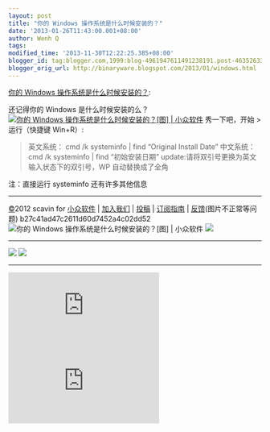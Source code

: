 ```yaml
---
layout: post
title: "你的 Windows 操作系统是什么时候安装的？"
date: '2013-01-26T11:43:00.001+08:00'
author: Wenh Q
tags:
modified_time: '2013-11-30T12:22:25.385+08:00'
blogger_id: tag:blogger.com,1999:blog-4961947611491238191.post-4635263350498707928
blogger_orig_url: http://binaryware.blogspot.com/2013/01/windows.html
---
```


[你的 Windows
操作系统是什么时候安装的？](http://www.appinn.com/systeminfo-installdate/):

还记得你的 Windows 是什么时候安装的么？
[![你的 Windows 操作系统是什么时候安装的？[图] |
小众软件](http://img3.appinn.com/images/201301/2013012212.png "你的 Windows 操作系统是什么时候安装的？[图] | 小众软件")](http://www.appinn.com/systeminfo-installdate/)
秀一下吧，开始 > 运行（快捷键 Win+R）:

> 英文系统：
> cmd /k systeminfo | find “Original Install Date”
> 中文系统：
> cmd /k systeminfo | find “初始安装日期”
> update:请将双引号更换为英文输入状态下的双引号，WP 自动替换成了全角

注：直接运行 systeminfo 还有许多其他信息

* * * * *

[©](http://www.appinn.com/copyright/?utm_source=feeds&utm_medium=copyright&utm_campaign=feeds "版权声明")2012
scavin for
[小众软件](http://www.appinn.com/?utm_source=feeds&utm_medium=appinn&utm_campaign=feeds "本文来自小众软件")
|
[加入我们](http://www.appinn.com/join-us/?utm_source=feeds&utm_medium=joinus&utm_campaign=feeds "加入小众软件")
|
[投稿](http://www.appinn.com/contribute/?utm_source=feeds&utm_medium=contribute&utm_campaign=feeds "给小众软件投稿")
|
[订阅指南](http://www.appinn.com/feeds-subscribe/?utm_source=feeds&utm_medium=feedsubscribe&utm_campaign=feeds "可以分类订阅小众，Windows/MAC/游戏")
| [反馈](http://appinn.wufoo.com/forms/eccae-aeeae/)(图片不正常等问题)
b27c41ad47c2611d60d7452a4c02dd52
![你的 Windows 操作系统是什么时候安装的？[图] |
小众软件](http://s33.sitemeter.com/meter.asp?site=s33appinn "你的 Windows 操作系统是什么时候安装的？[图] | 小众软件")
![](http://appinn.feedsportal.com/c/33935/f/615575/s/27c59ec6/mf.gif)

  ---------------------------------------------------------------------------------------------------------------------------------------------------------------------------------------------------------------------------------------------------------------------------------------------------------------------------------------- ---------------------------------------------------------------------------------------------------------------------------------------------------------------------------------------------------------------------------------------------------------------------------------------------------------------------------
  [![](http://res3.feedsportal.com/images/emailthis2.gif)](http://share.feedsportal.com/viral/sendEmail.cfm?lang=en&title=%E4%BD%A0%E7%9A%84+Windows+%E6%93%8D%E4%BD%9C%E7%B3%BB%E7%BB%9F%E6%98%AF%E4%BB%80%E4%B9%88%E6%97%B6%E5%80%99%E5%AE%89%E8%A3%85%E7%9A%84%EF%BC%9F&link=http%3A%2F%2Fwww.appinn.com%2Fsysteminfo-installdate%2F)   [![](http://res3.feedsportal.com/images/bookmark.gif)](http://res.feedsportal.com/viral/bookmark.cfm?title=%E4%BD%A0%E7%9A%84+Windows+%E6%93%8D%E4%BD%9C%E7%B3%BB%E7%BB%9F%E6%98%AF%E4%BB%80%E4%B9%88%E6%97%B6%E5%80%99%E5%AE%89%E8%A3%85%E7%9A%84%EF%BC%9F&link=http%3A%2F%2Fwww.appinn.com%2Fsysteminfo-installdate%2F)
  ---------------------------------------------------------------------------------------------------------------------------------------------------------------------------------------------------------------------------------------------------------------------------------------------------------------------------------------- ---------------------------------------------------------------------------------------------------------------------------------------------------------------------------------------------------------------------------------------------------------------------------------------------------------------------------



[![](http://da.feedsportal.com/r/151884684915/u/31/f/615575/c/33935/s/27c59ec6/a2.img)](http://da.feedsportal.com/r/151884684915/u/31/f/615575/c/33935/s/27c59ec6/a2.htm)![](http://pi.feedsportal.com/r/151884684915/u/31/f/615575/c/33935/s/27c59ec6/a2t.img)
